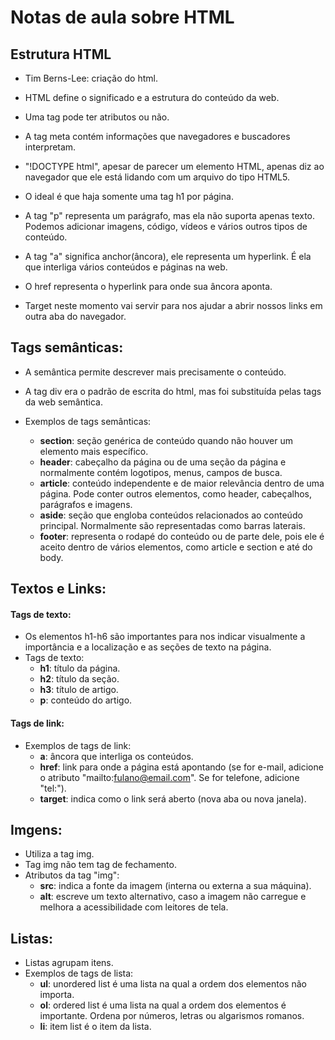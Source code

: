 # Notas de aula sobre HTML

## Estrutura HTML

 - Tim Berns-Lee: criação do html.

 - HTML define o significado e a estrutura do conteúdo da web.

 - Uma tag pode ter atributos ou não.

 - A tag meta contém informações que navegadores e buscadores interpretam.

 - "!DOCTYPE html", apesar de parecer um elemento HTML, apenas diz ao navegador que ele está lidando com um arquivo do tipo HTML5.

 - O ideal é que haja somente uma tag h1 por página.

 - A tag "p" representa um parágrafo, mas ela não suporta apenas texto. Podemos adicionar imagens, código, vídeos e vários outros tipos de conteúdo.

 - A tag "a" significa anchor(âncora), ele representa um hyperlink. É ela que interliga vários conteúdos e páginas na web.

 - O href representa o hyperlink para onde sua âncora aponta.

 - Target neste momento vai servir para nos ajudar a abrir nossos links em outra aba do navegador.

## Tags semânticas:

 -  A semântica permite descrever mais precisamente o conteúdo.
 -  A tag div era o padrão de escrita do html, mas foi substituída pelas tags da web semântica.
 - Exemplos de tags semânticas:
 
     - **section**: seção genérica de conteúdo quando não houver um elemento mais específico.
     - **header**: cabeçalho da página ou de uma seção da página e normalmente contém logotipos, menus, campos de busca.
     - **article**: conteúdo independente e de maior relevância dentro de uma página. Pode conter outros elementos, como header, cabeçalhos, parágrafos e imagens.
     - **aside**: seção que engloba conteúdos relacionados ao conteúdo principal. Normalmente são representadas como barras laterais.
     - **footer**: representa o rodapé do conteúdo ou de parte dele, pois ele é aceito dentro de vários elementos, como article e section e até do body.

## Textos e Links:

#### Tags de texto:
 - Os elementos h1-h6 são importantes para nos indicar visualmente a importância e a localização e as seções de texto na página.
 -  Tags de texto:
     - **h1**: título da página.
     - **h2**: título da seção.
     - **h3**: título de artigo.
     - **p**: conteúdo do artigo.

#### Tags de link:
 - Exemplos de tags de link:
     - **a**: âncora que interliga os conteúdos.
     - **href**: link para onde a página está apontando (se for e-mail, adicione o atributo "mailto:fulano@email.com". Se for telefone, adicione "tel:").
     - **target**: indica como o link será aberto (nova aba ou nova janela).

## Imgens:

 - Utiliza a tag img.
 - Tag img não tem tag de fechamento.
 - Atributos da tag "img":
     - **src**: indica a fonte da imagem (interna ou externa a sua máquina).
     - **alt**: escreve um texto alternativo, caso a imagem não carregue e melhora a acessibilidade com leitores de tela.

## Listas:

 - Listas agrupam itens.
 - Exemplos de tags de lista:
     - **ul**: unordered list é uma lista na qual a ordem dos elementos não importa.
     - **ol**: ordered list é uma lista na qual a ordem dos elementos é importante. Ordena por números, letras ou algarismos romanos.
     - **li**: item list é o item da lista.
















































